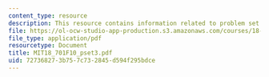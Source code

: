 ```yaml
---
content_type: resource
description: This resource contains information related to problem set 3.
file: https://ol-ocw-studio-app-production.s3.amazonaws.com/courses/18-701-algebra-i-fall-2010/727368273b757c732845d594f295bdce_MIT18_701F10_pset3.pdf
file_type: application/pdf
resourcetype: Document
title: MIT18_701F10_pset3.pdf
uid: 72736827-3b75-7c73-2845-d594f295bdce
---
```

